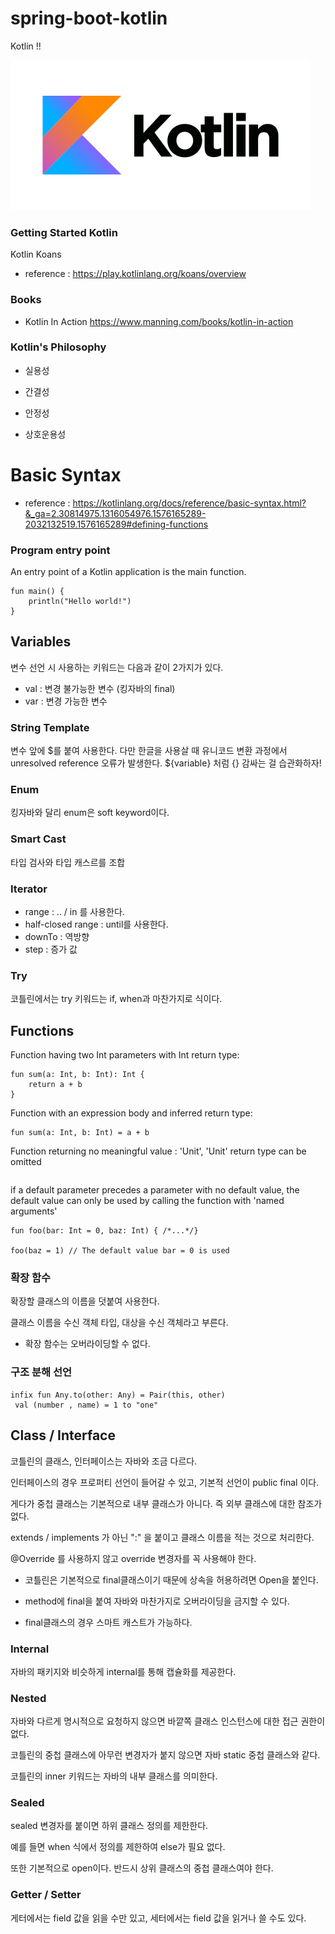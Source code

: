# spring-boot-kotlin

Kotlin !!

![Kotlin](/doc/img/Kotlin.png)

### Getting Started Kotlin 

Kotlin Koans 

- reference : https://play.kotlinlang.org/koans/overview

### Books

- Kotlin In Action 
https://www.manning.com/books/kotlin-in-action


### Kotlin's Philosophy

- 실용성

- 간결성 

- 안정성

- 상호운용성





# Basic Syntax

- reference : https://kotlinlang.org/docs/reference/basic-syntax.html?&_ga=2.30814975.1316054976.1576165289-2032132519.1576165289#defining-functions

### Program entry point

An entry point of a Kotlin application is the main function.

```
fun main() {
    println("Hello world!")
}
```

## Variables

변수 선언 시 사용하는 키워드는 다음과 같이 2가지가 있다.
- val : 변경 불가능한 변수 (킹자바의 final)
- var : 변경 가능한 변수

### String Template 
변수 앞에 $를 붙여 사용한다. 
다만 한글을 사용살 때 유니코드 변환 과정에서 unresolved reference 오류가 발생한다. 
${variable} 처럼 {} 감싸는 걸 습관화하자!

### Enum

킹자바와 달리 enum은 soft keyword이다. 

### Smart Cast
타입 검사와 타입 캐스르를 조합 

### Iterator 

- range : .. / in 를 사용한다. 
- half-closed range : until를 사용한다. 
- downTo : 역방향
- step : 증가 값 


### Try

코틀린에서는 try 키워드는 if, when과 마찬가지로 식이다. 

## Functions

Function having two Int parameters with Int return type:

```
fun sum(a: Int, b: Int): Int {
    return a + b
}
```

Function with an expression body and inferred return type:

```
fun sum(a: Int, b: Int) = a + b
```


Function returning no meaningful value : 'Unit', 'Unit' return type can be omitted

```
```

if a default parameter precedes a parameter with no default value, the default value can only be used by calling the function with 'named arguments'

```
fun foo(bar: Int = 0, baz: Int) { /*...*/}

foo(baz = 1) // The default value bar = 0 is used
```


### 확장 함수

확장할 클래스의 이름을 덧붙여 사용한다. 

클래스 이름을 수신 객체 타입, 대상을 수신 객체라고 부른다. 

- 확장 함수는 오버라이딩할 수 없다.


### 구조 분해 선언 

```
infix fun Any.to(other: Any) = Pair(this, other)
 val (number , name) = 1 to "one"
```

## Class / Interface 

코틀린의 클래스, 인터페이스는 자바와 조금 다르다.

인터페이스의 경우 프로퍼티 선언이 들어갈 수 있고, 기본적 선언이 public final 이다. 

게다가 중첩 클래스는 기본적으로 내부 클래스가 아니다. 즉 외부 클래스에 대한 참조가 없다.

extends / implements 가 아닌  ":" 을 붙이고 클래스 이름을 적는 것으로 처리한다.

@Override 를 사용하지 않고 override 변경자를 꼭 사용해야 한다. 

- 코틀린은 기본적으로 final클래스이기 때문에 상속을 허용하려면 Open을 붙인다.

- method에 final을 붙여 자바와 마찬가지로 오버라이딩을 금지할 수 있다. 

- final클래스의 경우 스마트 캐스트가 가능하다.


### Internal 

자바의 패키지와 비슷하게 internal를 통해 캡슐화를 제공한다. 

### Nested 

자바와 다르게 명시적으로 요청하지 않으면 바깥쪽 클래스 인스턴스에 대한 접근 권한이 없다.

코틀린의 중첩 클래스에 아무런 변경자가 붙지 않으면 자바 static 중첩 클래스와 같다.

코틀린의 inner 키워드는 자바의 내부 클래스를 의미한다. 

### Sealed 

sealed 변경자를 붙이면 하위 클래스 정의를 제한한다. 

예를 들면 when 식에서 정의를 제한하여 else가 필요 없다. 

또한 기본적으로 open이다. 반드시 상위 클래스의 중첩 클래스여야 한다. 


### Getter / Setter 

게터에서는 field 값을 읽을 수만 있고, 세터에서는 field 값을 읽거나 쓸 수도 있다.